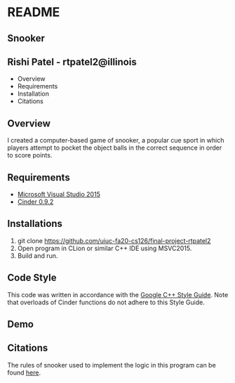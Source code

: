 # README

## Snooker

## Rishi Patel - rtpatel2@illinois

- Overview
- Requirements
- Installation
- Citations

## Overview

I created a computer-based game of snooker, a popular cue sport in which
players attempt to pocket the object balls in the correct sequence in order
to score points.

## Requirements

- [Microsoft Visual Studio 2015](https://visualstudio.microsoft.com/vs/older-downloads/)
- [Cinder 0.9.2](https://libcinder.org/download)

## Installations

1. git clone https://github.com/uiuc-fa20-cs126/final-project-rtpatel2
2. Open program in CLion or similar C++ IDE using MSVC2015.
3. Build and run.

## Code Style

This code was written in accordance with the 
[Google C++ Style Guide](https://google.github.io/styleguide/cppguide.html). Note that overloads of Cinder
 functions do not adhere to this Style Guide.
 
## Demo

## Citations

The rules of snooker used to implement the logic in this program can be found
 [here](https://en.wikipedia.org/wiki/Rules_of_snooker).
